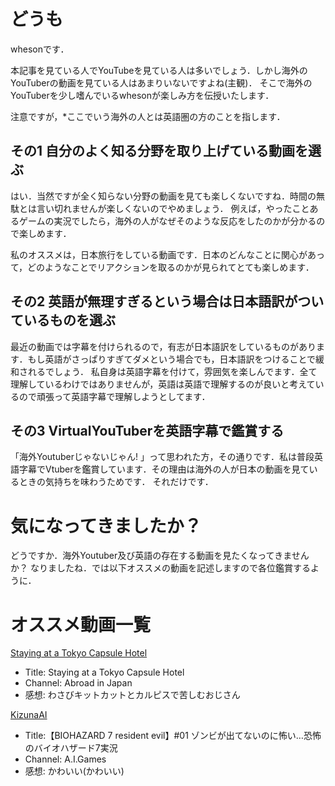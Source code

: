 # どうも
whesonです．

本記事を見ている人でYouTubeを見ている人は多いでしょう．しかし海外のYouTuberの動画を見ている人はあまりいないですよね(主観)．
そこで海外のYouTuberを少し嗜んでいるwhesonが楽しみ方を伝授いたします．

注意ですが，*ここでいう海外の人とは英語圏の方のことを指します．

## その1 自分のよく知る分野を取り上げている動画を選ぶ
はい．当然ですが全く知らない分野の動画を見ても楽しくないですね．時間の無駄とは言い切れませんが楽しくないのでやめましょう．
例えば，やったことあるゲームの実況でしたら，海外の人がなぜそのような反応をしたのかが分かるので楽しめます．

私のオススメは，日本旅行をしている動画です．日本のどんなことに関心があって，どのようなことでリアクションを取るのかが見られてとても楽しめます．

## その2 英語が無理すぎるという場合は日本語訳がついているものを選ぶ
最近の動画では字幕を付けられるので，有志が日本語訳をしているものがあります．もし英語がさっぱりすぎてダメという場合でも，日本語訳をつけることで緩和されるでしょう．
私自身は英語字幕を付けて，雰囲気を楽しんでます．全て理解しているわけではありませんが，英語は英語で理解するのが良いと考えているので頑張って英語字幕で理解しようとしてます．

## その3 VirtualYouTuberを英語字幕で鑑賞する
「海外Youtuberじゃないじゃん! 」って思われた方，その通りです．私は普段英語字幕でVtuberを鑑賞しています．その理由は海外の人が日本の動画を見ているときの気持ちを味わうためです．
それだけです．

# 気になってきましたか？
どうですか．海外Youtuber及び英語の存在する動画を見たくなってきませんか？
なりましたね．では以下オススメの動画を記述しますので各位鑑賞するように．

# オススメ動画一覧
[Staying at a Tokyo Capsule Hotel](articles/wheson/images/youtube_image1.png)
- Title: Staying at a Tokyo Capsule Hotel
- Channel: Abroad in Japan
- 感想: わさびキットカットとカルピスで苦しむおじさん

[KizunaAI](articles/wheson/images/youtube_image2.png)
- Title:【BIOHAZARD 7 resident evil】#01 ゾンビが出てないのに怖い…恐怖のバイオハザード7実況
- Channel: A.I.Games
- 感想: かわいい(かわいい)
